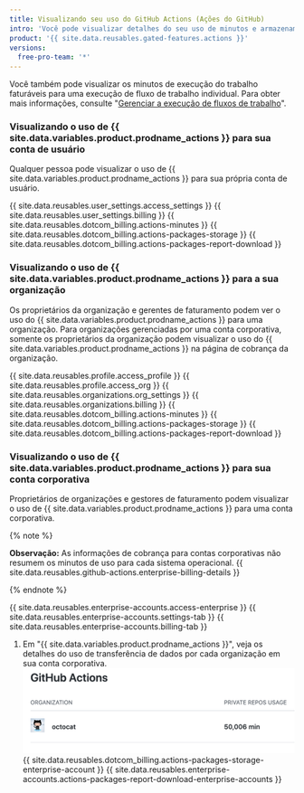 ```yaml
---
title: Visualizando seu uso do GitHub Actions (Ações do GitHub)
intro: 'Você pode visualizar detalhes do seu uso de minutos e armazenamento para {{ site.data.variables.product.prodname_actions }}.'
product: '{{ site.data.reusables.gated-features.actions }}'
versions:
  free-pro-team: '*'
---
```


Você também pode visualizar os minutos de execução do trabalho faturáveis para uma execução de fluxo de trabalho individual. Para obter mais informações, consulte "[Gerenciar a execução de fluxos de trabalho](/actions/configuring-and-managing-workflows/managing-a-workflow-run#viewing-billable-job-execution-minutes)".

### Visualizando o uso de {{ site.data.variables.product.prodname_actions }} para sua conta de usuário

Qualquer pessoa pode visualizar o uso de {{ site.data.variables.product.prodname_actions }} para sua própria conta de usuário.

{{ site.data.reusables.user_settings.access_settings }}
{{ site.data.reusables.user_settings.billing }}
{{ site.data.reusables.dotcom_billing.actions-minutes }}
{{ site.data.reusables.dotcom_billing.actions-packages-storage }}
{{ site.data.reusables.dotcom_billing.actions-packages-report-download }}

### Visualizando o uso de {{ site.data.variables.product.prodname_actions }} para a sua organização

Os proprietários da organização e gerentes de faturamento podem ver o uso do {{ site.data.variables.product.prodname_actions }} para uma organização. Para organizações gerenciadas por uma conta corporativa, somente os proprietários da organização podem visualizar o uso do {{ site.data.variables.product.prodname_actions }} na página de cobrança da organização.

{{ site.data.reusables.profile.access_profile }}
{{ site.data.reusables.profile.access_org }}
{{ site.data.reusables.organizations.org_settings }}
{{ site.data.reusables.organizations.billing }}
{{ site.data.reusables.dotcom_billing.actions-minutes }}
{{ site.data.reusables.dotcom_billing.actions-packages-storage }}
{{ site.data.reusables.dotcom_billing.actions-packages-report-download }}

### Visualizando o uso de {{ site.data.variables.product.prodname_actions }} para sua conta corporativa

Proprietários de organizações e gestores de faturamento podem visualizar o uso de {{ site.data.variables.product.prodname_actions }} para uma conta corporativa.

{% note %}

**Observação:** As informações de cobrança para contas corporativas não resumem os minutos de uso para cada sistema operacional. {{ site.data.reusables.github-actions.enterprise-billing-details }}

{% endnote %}

{{ site.data.reusables.enterprise-accounts.access-enterprise }}
{{ site.data.reusables.enterprise-accounts.settings-tab }}
{{ site.data.reusables.enterprise-accounts.billing-tab }}
1. Em "{{ site.data.variables.product.prodname_actions }}", veja os detalhes do uso de transferência de dados por cada organização em sua conta corporativa. ![Detalhes do uso de minutos](/assets/images/help/billing/actions-minutes-enterprise.png)
{{ site.data.reusables.dotcom_billing.actions-packages-storage-enterprise-account }}
{{ site.data.reusables.enterprise-accounts.actions-packages-report-download-enterprise-accounts }}

